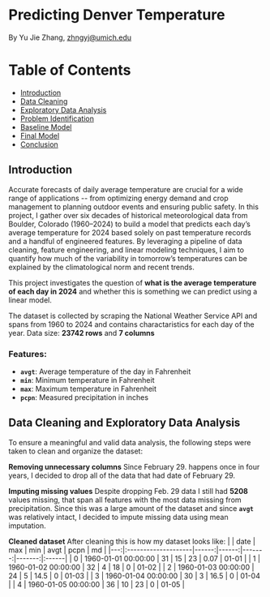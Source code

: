 # Predicting Denver Temperature

By Yu Jie Zhang, zhngyj@umich.edu

# Table of Contents
- [Introduction](#introduction)
- [Data Cleaning](#data-cleaning)
- [Exploratory Data Analysis](#exploratory-data-analysis)
- [Problem Identification](#problem-identification)
- [Baseline Model](#baseline-model)
- [Final Model](#final-model)
- [Conclusion](#conclusion)

## Introduction
Accurate forecasts of daily average temperature are crucial for a wide range of applications -- from optimizing energy demand and crop management to planning outdoor events and ensuring public safety. In this project, I gather over six decades of historical meteorological data from Boulder, Colorado (1960–2024) to build a model that predicts each day’s average temperature for 2024 based solely on past temperature records and a handful of engineered features. By leveraging a pipeline of data cleaning, feature engineering, and linear modeling techniques, I aim to quantify how much of the variability in tomorrow’s temperatures can be explained by the climatological norm and recent trends.

This project investigates the question of **what is the average temperature of each day in 2024** and whether this is something we can predict using a linear model.

The dataset is collected by scraping the National Weather Service API and spans from 1960 to 2024 and contains charactaristics for each day of the year.
Data size: **23742 rows** and **7 columns**

### Features:
- **`avgt`**: Average temperature of the day in Fahrenheit
- **`min`**: Minimum temperature in Fahrenheit
- **`max`**: Maximum temperature in Fahrenheit
- **`pcpn`**: Measured precipitation in inches

## Data Cleaning and Exploratory Data Analysis
To ensure a meaningful and valid data analysis, the following steps were taken to clean and organize the dataset:

**Removing unnecessary columns**
Since February 29. happens once in four years, I decided to drop all of the data that had date of February 29.

**Imputing missing values** 
Despite dropping Feb. 29 data I still had **5208** values missing, that span all features with the most data missing from precipitation. Since this was a large amount of the dataset and since **`avgt`** was relatively intact, I decided to impute missing data using mean imputation.

**Cleaned dataset**
After cleaning this is how my dataset looks like:
|    | date                |   max |   min |   avgt |   pcpn | md    |
|---:|:--------------------|------:|------:|-------:|-------:|:------|
|  0 | 1960-01-01 00:00:00 |    31 |    15 |   23   |   0.07 | 01-01 |
|  1 | 1960-01-02 00:00:00 |    32 |     4 |   18   |   0    | 01-02 |
|  2 | 1960-01-03 00:00:00 |    24 |     5 |   14.5 |   0    | 01-03 |
|  3 | 1960-01-04 00:00:00 |    30 |     3 |   16.5 |   0    | 01-04 |
|  4 | 1960-01-05 00:00:00 |    36 |    10 |   23   |   0    | 01-05 |










